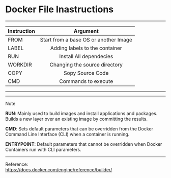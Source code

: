 # Docker File Inastructions  

***
| Instruction | Argument |  
|:-----|:------:|  
|FROM       |    Start from a base OS or another Image  |
|LABEL      |    Adding labels to the container    |
|RUN        |    Install All dependecies      |
|WORKDIR    |    Changing the source directory    |
|COPY       |    Sopy Source Code    |
|CMD        |    Commands to execute    |
*** 

---
> [!NOTE] 
>  **RUN**: Mainly used to build images and install applications and packages. Builds a new layer over an existing image by committing the results.  
>
>  **CMD**: Sets default parameters that can be overridden from the Docker Command Line Interface (CLI) when a container is running. 
>
>  **ENTRYPOINT**: Default parameters that cannot be overridden when Docker Containers run with CLI parameters.   

---

Reference:  
https://docs.docker.com/engine/reference/builder/  